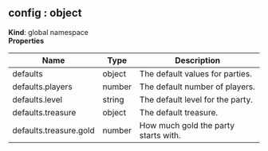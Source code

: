 ## config : object
**Kind**: global namespace  
**Properties**

| Name | Type | Description |
| --- | --- | --- |
| defaults | object | The default values for parties. |
| defaults.players | number | The default number of players. |
| defaults.level | string | The default level for the party. |
| defaults.treasure | object | The default treasure. |
| defaults.treasure.gold | number | How much gold the party starts with. |

